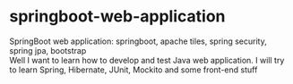 # springboot-web-application
SpringBoot web application: springboot, apache tiles, spring security, spring jpa, bootstrap<br>
Well I want to learn how to develop and test Java web application. I will try to learn Spring, Hibernate, JUnit, Mockito and some front-end stuff<br>

